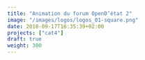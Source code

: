 ```yaml
---
title: "Animation du forum OpenD’état 2"
image: "/images/logos/logos_01-square.png"
date: 2018-09-17T16:35:39+02:00
projects: ["cat4"]
draft: true
weight: 300
---
```


